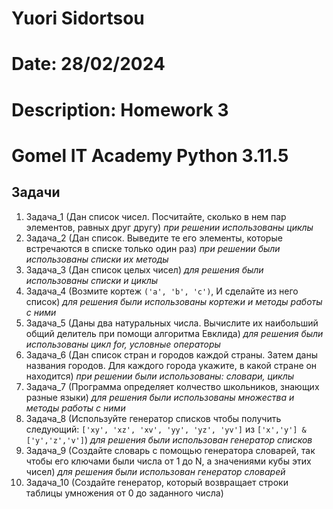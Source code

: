 # Yuori Sidortsou
# Date: 28/02/2024
# Description: Homework 3
# Gomel IT Academy Python 3.11.5

## Задачи
1. Задача_1 (Дан список чисел. Посчитайте, сколько в нем пар элементов, равных друг другу)
_при решении использованы циклы_
2. Задача_2 (Дан список. Выведите те его элементы, которые встречаются в списке только один раз)
_при решении были использованы списки их методы_
3. Задача_3 (Дан список целых чисел) 
_для решения были использованы списки и циклы_
4. Задача_4 (Возмите кортеж `('a', 'b', 'c')`, И сделайте из него список)
_для решения были использованы кортежи и методы работы с ними_
5. Задача_5 (Даны два натуральных числа. Вычислите их наибольший общий делитель при помощи алгоритма Евклида)
_для решения были использованы цикл for, условные операторы_
6. Задача_6 (Дан список стран и городов каждой страны. Затем даны названия городов. Для каждого города укажите, в какой стране он находится)
_при решении были использованы: словари, циклы_
7. Задача_7 (Программа определяет колчество школьников, знающих разные языки) 
_для решения были использованы множества и методы работы с ними_
8. Задача_8 (Используйте генератор списков чтобы получить следующий: `['xy', 'xz', 'xv', 'yy', 'yz', 'yv']` из `['x','y'] & ['y','z','v']`)
_для решения были использован генератор списков_
9. Задача_9 (Создайте словарь с помощью генератора словарей, так чтобы его ключами были числа от 1 до N, а значениями кубы этих чисел)
_для решения были использован генератор словарей_
10. Задача_10 (Создайте генератор, который возвращает строки таблицы умножения от 0 до заданного числа)

